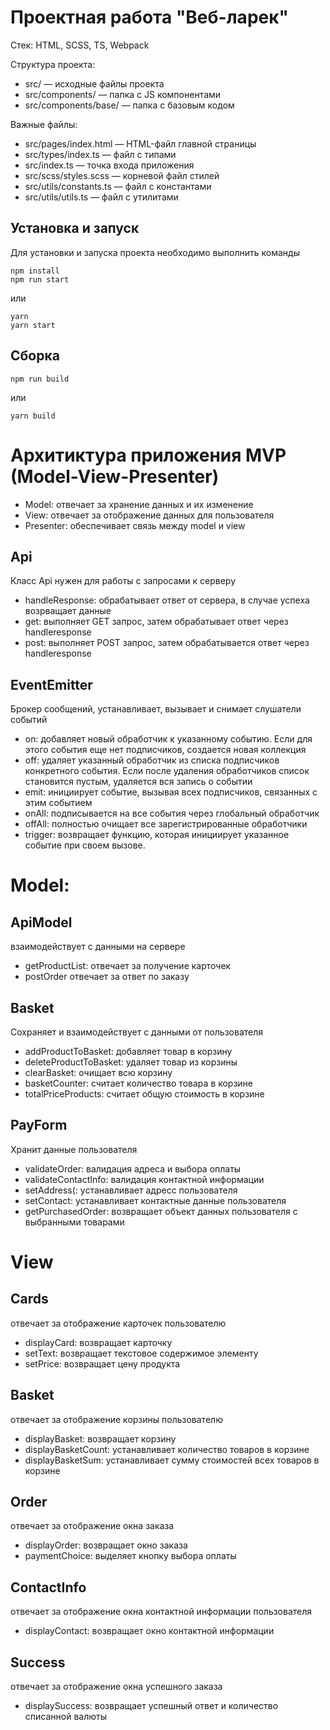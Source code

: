 # Проектная работа "Веб-ларек"

Стек: HTML, SCSS, TS, Webpack

Структура проекта:
- src/ — исходные файлы проекта
- src/components/ — папка с JS компонентами
- src/components/base/ — папка с базовым кодом

Важные файлы:
- src/pages/index.html — HTML-файл главной страницы
- src/types/index.ts — файл с типами
- src/index.ts — точка входа приложения
- src/scss/styles.scss — корневой файл стилей
- src/utils/constants.ts — файл с константами
- src/utils/utils.ts — файл с утилитами

## Установка и запуск
Для установки и запуска проекта необходимо выполнить команды

```
npm install
npm run start
```

или

```
yarn
yarn start
```
## Сборка

```
npm run build
```

или

```
yarn build
```

# Архитиктура приложения MVP (Model-View-Presenter)
- Model:  отвечает за хранение данных и их изменение
- View: отвечает за отображение данных для пользователя
- Presenter: обеспечивает связь между  model и view

## Api
Класс Api нужен для работы с запросами к серверу

- handleResponse: обрабатывает ответ от сервера, в случае успеха возрващает данные
- get: выполняет GET запрос, затем обрабатывает ответ через handleresponse
- post: выполняет POST запрос, затем обрабатывается ответ через handleresponse

## EventEmitter
Брокер сообщений, устанавливает, вызывает и снимает слушатели событий

- on: добавляет новый обработчик к указанному событию. Если для этого события еще нет подписчиков, создается новая коллекция
- off: удаляет указанный обработчик из списка подписчиков конкретного события. Если после удаления обработчиков список 
становится пустым, удаляется вся запись о событии
- emit: инициирует событие, вызывая всех подписчиков, связанных с этим событием
- onAll: подписывается на все события через глобальный обработчик
- offAll: полностью очищает все зарегистрированные обработчики
- trigger: возвращает функцию, которая инициирует указанное событие при своем вызове.

# Model:

## ApiModel 
взаимодействует с данными на сервере

- getProductList: отвечает за  получение карточек 
- postOrder отвечает за ответ по заказу

## Basket
Сохраняет и взаимодействует с данными от пользователя 

- addProductToBasket: добавляет товар в корзину
- deleteProductToBasket: удаляет товар из корзины
- clearBasket: очищает всю корзину
- basketCounter: считает количество товара в корзине
- totalPriceProducts: считает общую стоимость в корзине

## PayForm
Хранит данные пользователя 

- validateOrder: валидация адреса и выбора оплаты
- validateContactInfo: валидация контактной информации 
- setAddress(: устанавливает адресс пользователя
- setContact: устанавливает контактные данные пользователя 
- getPurchasedOrder: возвращает объект данных пользователя с выбранными товарами

# View

## Cards
отвечает за отображение карточек пользователю 

- displayCard: возвращает карточку 
- setText: возвращает текстовое содержимое элементу
- setPrice: возвращает цену продукта

## Basket
отвечает за отображение корзины пользователю

- displayBasket: возвращает корзину
- displayBasketCount: устанавливает количество товаров в корзине 
- displayBasketSum: устанавливает сумму стоимостей всех товаров в корзине

## Order
отвечает за отображение окна заказа

- displayOrder: возвращает окно заказа
- paymentChoice: выделяет кнопку выбора оплаты

## ContactInfo
отвечает за отображение окна контактной информации пользователя

- displayContact: возвращает окно контактной информации

## Success
отвечает за отображение окна успешного заказа

- displaySuccess: возвращает успешный ответ и количество списанной валюты